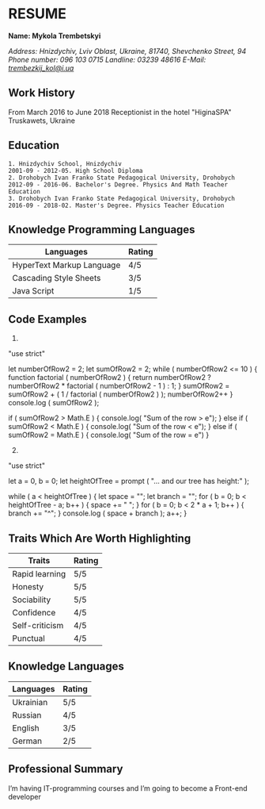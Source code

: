
# RESUME
**Name: Mykola Trembetskyi**

*Address: Hnizdychiv, Lviv Oblast, Ukraine, 81740, Shevchenko Street, 94
Phone number: 096 103 0715
Landline: 03239 48616
E-Mail: trembezkij_kol@i.ua*

## Work History

From March 2016 to June 2018
Receptionist in the hotel "HiginaSPA" 
Truskawets, Ukraine

## Education
    1. Hnizdychiv School, Hnizdychiv
    2001-09 - 2012-05. High School Diploma 
    2. Drohobych Ivan Franko State Pedagogical University, Drohobych
    2012-09 - 2016-06. Bachelor's Degree. Physics And Math Teacher Education
    3. Drohobych Ivan Franko State Pedagogical University, Drohobych
    2016-09 - 2018-02. Master's Degree. Physics Teacher Education 


## Knowledge Programming Languages

Languages|Rating
------------ | -------------
HyperText Markup Language|4/5
Cascading Style Sheets| 3/5
Java Script| 1/5

## Code Examples

1. 

"use strict"

let numberOfRow2 = 2;
let sumOfRow2 = 2;
while ( numberOfRow2 <= 10 ) {
    function factorial ( numberOfRow2 ) {
    return numberOfRow2 ? numberOfRow2 * factorial ( numberOfRow2 - 1 ) : 1;
    }
    sumOfRow2 = sumOfRow2 + ( 1 / factorial ( numberOfRow2 ) );
    numberOfRow2++
}
    console.log ( sumOfRow2 );

if ( sumOfRow2 > Math.E ) {
    console.log( "Sum of the row > e");
} else if ( sumOfRow2 < Math.E ) {
    console.log( "Sum of the row < e");
} else if ( sumOfRow2 = Math.E ) {
    console.log( "Sum of the row = e")
}
        
2.  
    
"use strict"

let a = 0, b = 0;
let heightOfTree = prompt ( "... and our tree has height:" );

while ( a < heightOfTree ) {
    let space = "";
    let branch = "";
    for ( b = 0; b < heightOfTree - a; b++ ) {
    space += " ";
    }
    for ( b = 0; b < 2 * a + 1; b++ ) {
    branch += "^";
    } 
console.log ( space + branch );
a++;
}


## Traits Which Are Worth Highlighting

Traits| Rating
------------ | -------------
Rapid learning | 5/5
Honesty | 5/5
Sociability | 5/5
Confidence | 4/5
Self-criticism | 4/5
Punctual | 4/5

##  Knowledge Languages

Languages|Rating
------------ | -------------
Ukrainian | 5/5
Russian  | 4/5
English  | 3/5
German | 2/5

## Professional Summary

I’m having  IT-programming courses and I’m going to become a Front-end developer